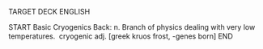 TARGET DECK
ENGLISH

START
Basic
Cryogenics
Back: n. Branch of physics dealing with very low temperatures.  cryogenic adj. [greek kruos frost, -genes born]
END
